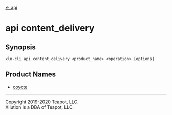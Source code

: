 [<- api](../index.md)

# api content_delivery

## Synopsis

```
xln-cli api content_delivery <product_name> <operation> [options]
```

## Product Names

* [coyote](coyote/index.md)

---
Copyright 2019-2020 Teapot, LLC.  
Xilution is a DBA of Teapot, LLC.
